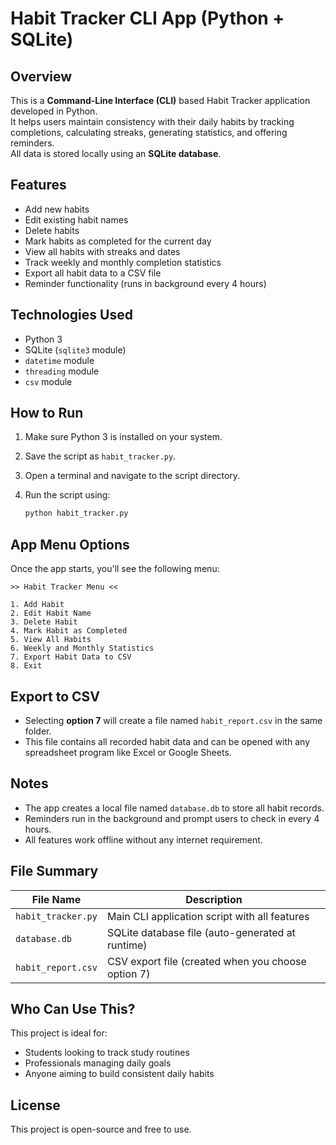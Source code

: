# Habit Tracker CLI App (Python + SQLite)

## Overview

This is a **Command-Line Interface (CLI)** based Habit Tracker application developed in Python.  
It helps users maintain consistency with their daily habits by tracking completions, calculating streaks, generating statistics, and offering reminders.  
All data is stored locally using an **SQLite database**.

## Features

- Add new habits  
- Edit existing habit names  
- Delete habits  
- Mark habits as completed for the current day  
- View all habits with streaks and dates  
- Track weekly and monthly completion statistics  
- Export all habit data to a CSV file  
- Reminder functionality (runs in background every 4 hours)

## Technologies Used

- Python 3  
- SQLite (`sqlite3` module)  
- `datetime` module  
- `threading` module  
- `csv` module  

## How to Run

1. Make sure Python 3 is installed on your system.
2. Save the script as `habit_tracker.py`.
3. Open a terminal and navigate to the script directory.
4. Run the script using:

   ```bash
   python habit_tracker.py
   ```

## App Menu Options

Once the app starts, you'll see the following menu:

```
>> Habit Tracker Menu <<

1. Add Habit  
2. Edit Habit Name  
3. Delete Habit  
4. Mark Habit as Completed  
5. View All Habits  
6. Weekly and Monthly Statistics  
7. Export Habit Data to CSV  
8. Exit  
```

## Export to CSV

- Selecting **option 7** will create a file named `habit_report.csv` in the same folder.
- This file contains all recorded habit data and can be opened with any spreadsheet program like Excel or Google Sheets.

## Notes

- The app creates a local file named `database.db` to store all habit records.
- Reminders run in the background and prompt users to check in every 4 hours.
- All features work offline without any internet requirement.

## File Summary

| File Name           | Description                                        |
|---------------------|----------------------------------------------------|
| `habit_tracker.py`  | Main CLI application script with all features      |
| `database.db`       | SQLite database file (auto-generated at runtime)   |
| `habit_report.csv`  | CSV export file (created when you choose option 7) |

## Who Can Use This?

This project is ideal for:

- Students looking to track study routines  
- Professionals managing daily goals  
- Anyone aiming to build consistent daily habits

## License

This project is open-source and free to use.

